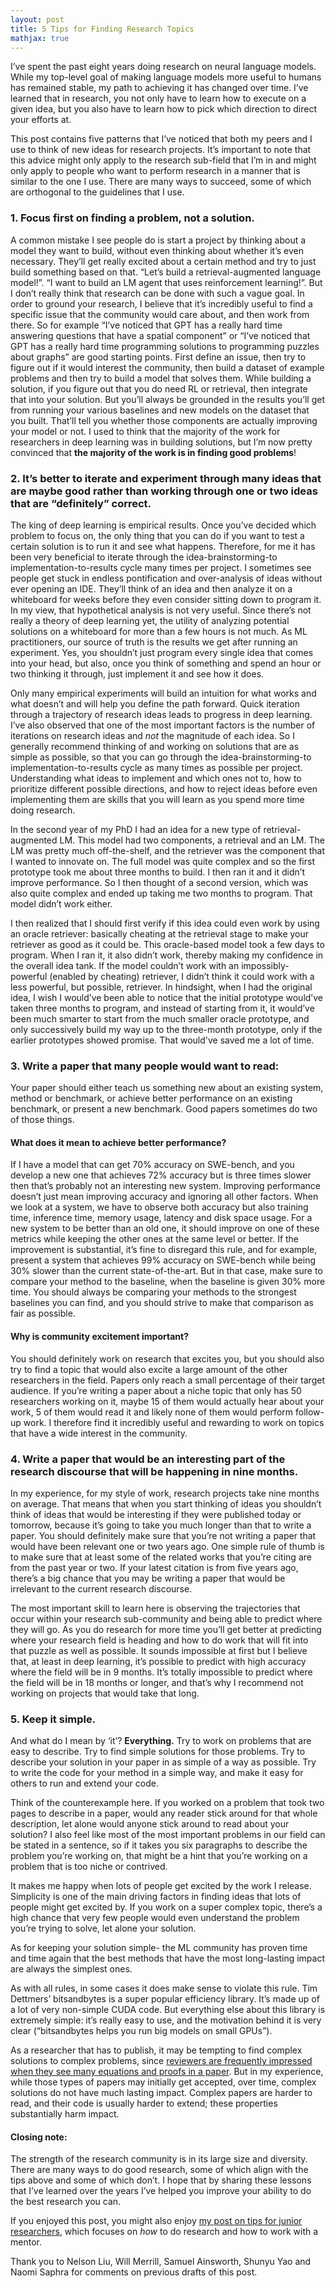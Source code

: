 ```yaml
---
layout: post
title: 5 Tips for Finding Research Topics
mathjax: true
---
```




I’ve spent the past eight years doing research on neural language models. While my top-level goal of making language models more useful to humans has remained stable, my path to achieving it has changed over time. I’ve learned that in research, you not only have to learn how to execute on a given idea, but you also have to learn how to pick which direction to direct your efforts at. 

This post contains five patterns that I’ve noticed that both my peers and I use to think of new ideas for research projects. It’s important to note that this advice might only apply to the research sub-field that I’m in and might only apply to people who want to perform research in a manner that is similar to the one I use. There are many ways to succeed, some of which are orthogonal to the guidelines that I use.




### 1. **Focus first on finding a problem, not a solution.** 
A common mistake I see people do is start a project by thinking about a model they want to build, without even thinking about whether it’s even necessary. They’ll get really excited about a certain method and try to just build something based on that. “Let’s build a retrieval-augmented language model!”. “I want to build an LM agent that uses reinforcement learning!”. But I don’t really think that research can be done with such a vague goal. In order to ground your research, I believe that it’s incredibly useful to find a specific issue that the community would care about, and then work from there. So for example “I’ve noticed that GPT has a really hard time answering questions that have a spatial component” or “I’ve noticed that GPT has a really hard time programming solutions to programming puzzles about graphs” are good starting points. First define an issue, then try to figure out if it would interest the community, then build a dataset of example problems and then try to build a model that solves them. While building a solution, if you figure out that you do need RL or retrieval, then integrate that into your solution. But you’ll always be grounded in the results you’ll get from running your various baselines and new models on the dataset that you built. That’ll tell you whether those components are actually improving your model or not. 
I used to think that the majority of the work for researchers in deep learning was in building solutions, but I’m now pretty convinced that **the majority of the work is in finding  good problems**!


### 2. **It’s better to iterate and experiment through many ideas that are maybe good rather than working through one or two ideas that are “definitely” correct.**
The king of deep learning is empirical results. Once you’ve decided which problem to focus on, the only thing that you can do if you want to test a certain solution is to run it and see what happens. Therefore, for me it has been very beneficial to iterate through the idea-brainstorming-to implementation-to-results cycle many times per project. I sometimes see people get stuck in endless pontification and over-analysis of ideas without ever opening an IDE. They’ll think of an idea and then analyze it on a whiteboard for weeks before they even consider sitting down to program it. In my view, that hypothetical analysis is not very useful. Since there’s not really a theory of deep learning yet, the utility of analyzing potential solutions on a whiteboard for more than a few hours is not much. As ML practitioners, our source of truth is the results we get after running an experiment. Yes, you shouldn’t just program every single idea that comes into your head, but also, once you think of something and spend an hour or two thinking it through, just implement it and see how it does. 

Only many empirical experiments will build an intuition for what works and what doesn’t and will help you define the path forward. Quick iteration through a trajectory of research ideas leads to progress in deep learning. I’ve also observed that one of the most important factors is the number of iterations on research ideas and *not* the magnitude of each idea. So I generally recommend thinking of and working on solutions that are as simple as possible, so that you can go through the idea-brainstorming-to implementation-to-results cycle as many times as possible per project. Understanding what ideas to implement and which ones not to, how to prioritize different possible directions, and how to reject ideas before even implementing them are skills that you will learn as you spend more time doing research. 

In the second year of my PhD I had an idea for a new type of retrieval-augmented LM. This model had two components, a retrieval and an LM. The LM was pretty much off-the-shelf, and the retriever was the component that I wanted to innovate on. The full model was quite complex and so the first prototype took me about three months to build. I then ran it and it didn’t improve performance. So I then thought of a second version, which was also quite complex and ended up taking me two months to program. That model didn’t work either. 

I then realized that I should first verify if this idea could even work by using an oracle retriever: basically cheating at the retrieval stage to make your retriever as good as it could be. This oracle-based model took a few days to program. When I ran it, it also didn’t work, thereby making my confidence in the overall idea tank. If the model couldn’t work with an impossibly-powerful (enabled by cheating) retriever, I didn’t think it could work with a less powerful, but possible, retriever.
In hindsight, when I had the original idea, I wish I would’ve been able to notice that the initial prototype would’ve taken three months to program, and instead of starting from it, it would’ve been much smarter to start from the much smaller oracle prototype, and only successively build my way up to the three-month prototype, only if the earlier prototypes showed promise. That would've saved me a lot of time. 

### 3. **Write a paper that many people would want to read:** 
Your paper should either teach us something new about an existing system, method or benchmark, or achieve better performance on an existing benchmark, or present a new benchmark. Good papers sometimes do two of those things. 

#### What does it mean to achieve better performance?
If I have a model that can get 70% accuracy on SWE-bench, and you develop a new one that achieves 72% accuracy but is three times slower then that’s probably not an interesting new system. Improving performance doesn’t just mean improving accuracy and ignoring all other factors. When we look at a system, we have to observe both accuracy but also training time, inference time, memory usage, latency and disk space usage. For a new system to be better than an old one, it should improve on one of these metrics while keeping the other ones at the same level or better. If the improvement is substantial, it’s fine to disregard this rule, and for example, present a system that achieves 99% accuracy on SWE-bench while being 30% slower than the current state-of-the-art. But in that case, make sure to compare your method to the baseline, when the baseline is given 30% more time. 
You should always be comparing your methods to the strongest baselines you can find, and you should strive to make that comparison as fair as possible. 

#### Why is community excitement important?
You should definitely work on research that excites you, but you should also try to find a topic that would also excite a large amount of the other researchers in the field. Papers only reach a small percentage of their target audience. If you’re writing a paper about a niche topic that only has 50 researchers working on it, maybe 15 of them would actually hear about your work, 5 of them would read it and likely none of them would perform follow-up work. I therefore find it incredibly useful and rewarding to work on topics that have a wide interest in the community. 


### 4. Write a paper that would be an interesting part of the research discourse that will be happening in nine months.
In my experience, for my style of work, research projects take nine months on average. That means that when you start thinking of ideas you shouldn’t think of ideas that would be interesting if they were published today or tomorrow, because it’s going to take you much longer than that to write a paper. You should definitely make sure that you’re not writing a paper that would have been relevant one or two years ago. One simple rule of thumb is to make sure that at least some of the related works that you’re citing are from the past year or two. If your latest citation is from five years ago, there’s a big chance that you may be writing a paper that would be irrelevant to the current research discourse. 

The most important skill to learn here is observing the trajectories that occur within your research sub-community and being able to predict where they will go. As you do research for more time you’ll get better at predicting where your research field is heading and how to do work that will fit into that puzzle as well as possible. It sounds impossible at first but I believe that, at least in deep learning, it’s possible to predict with high accuracy where the field will be in 9 months. It’s totally impossible to predict where the field will be in 18 months or longer, and that’s why I recommend not working on projects that would take that long.

### 5. Keep it simple. 
And what do I mean by ‘it’? **Everything.** Try to work on problems that are easy to describe. Try to find simple solutions for those problems. Try to describe your solution in your paper in as simple of a way as possible. Try to write the code for your method in a simple way, and make it easy for others to run and extend your code. 

Think of the counterexample here. If you worked on a problem that took two pages to describe in a paper, would any reader stick around for that whole description, let alone would anyone stick around to read about your solution? I also feel like most of the most important problems in our field can be stated in a sentence, so if it takes you six paragraphs to describe the problem you’re working on, that might be a hint that you’re working on a problem that is too niche or contrived. 

It makes me happy when lots of people get excited by the work I release. Simplicity is one of the main driving factors in finding ideas that lots of people might get excited by. If you work on a super complex topic, there’s a high chance that very few people would even understand the problem you’re trying to solve, let alone your solution. 

As for keeping your solution simple- the ML community has proven time and time again that the best methods that have the most long-lasting impact are always the simplest ones. 

As with all rules, in some cases it does make sense to violate this rule. Tim Dettmers’ bitsandbytes is a super popular efficiency library. It’s made up of a lot of very non-simple CUDA code. But everything else about this library is extremely simple: it’s really easy to use, and the motivation behind it is very clear (“bitsandbytes helps you run big models on small GPUs”).

As a researcher that has to publish, it may be tempting to find complex solutions to complex problems, since [reviewers are frequently impressed when they see many equations and proofs in a paper](https://twitter.com/andrewgwils/status/1751746057036234963). But in my experience, while those types of papers may initially get accepted, over time, complex solutions do not have much lasting impact. Complex papers are harder to read, and their code is usually harder to extend; these properties substantially harm impact. 

#### Closing note:
The strength of the research community is in its large size and diversity. There are many ways to do good research, some of which align with the tips above and some of which don’t. I hope that by sharing these lessons that I’ve learned over the years I’ve helped you improve your ability to do the best research you can.

If you enjoyed this post, you might also enjoy [my post on tips for junior researchers](https://ofir.io/Tips-for-Junior-Researchers/), which focuses on *how* to do research and how to work with a mentor.

Thank you to Nelson Liu, Will Merrill, Samuel Ainsworth, Shunyu Yao and Naomi Saphra for comments on previous drafts of this post.










